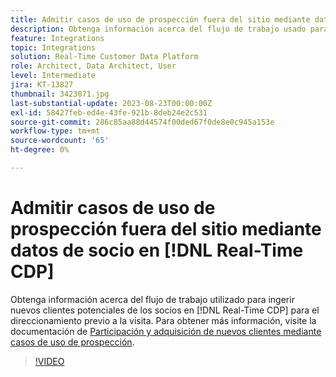 ```yaml
---
title: Admitir casos de uso de prospección fuera del sitio mediante datos de socio en  [!DNL Real-Time CDP]
description: Obtenga información acerca del flujo de trabajo usado para ingerir nuevos clientes potenciales de socios en  [!DNL Real-Time CDP]  para el direccionamiento previo a la visita. 
feature: Integrations
topic: Integrations
solution: Real-Time Customer Data Platform
role: Architect, Data Architect, User
level: Intermediate
jira: KT-13827
thumbnail: 3423071.jpg
last-substantial-update: 2023-08-23T00:00:00Z
exl-id: 58427feb-ed4e-43fe-921b-8deb24e2c531
source-git-commit: 286c85aa88d44574f00ded67f0de8e0c945a153e
workflow-type: tm+mt
source-wordcount: '65'
ht-degree: 0%

---
```


# Admitir casos de uso de prospección fuera del sitio mediante datos de socio en [!DNL Real-Time CDP]

Obtenga información acerca del flujo de trabajo utilizado para ingerir nuevos clientes potenciales de los socios en [!DNL Real-Time CDP] para el direccionamiento previo a la visita. Para obtener más información, visite la documentación de [Participación y adquisición de nuevos clientes mediante casos de uso de prospección](https://experienceleague.adobe.com/docs/experience-platform/rtcdp/use-cases/partner-data/prospecting.html).

>[!VIDEO](https://video.tv.adobe.com/v/3423071/?learn=on&enablevpops)
